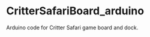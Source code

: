 CritterSafariBoard_arduino
==========================

Arduino code for Critter Safari game board and dock.
